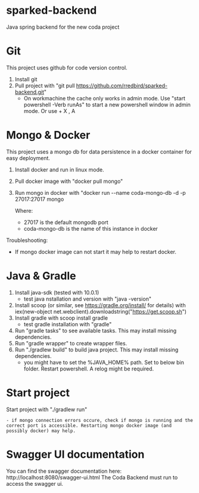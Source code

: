 # sparked-backend
Java spring backend for the new coda project


# Git
This project uses github for code version control. 
1. Install git
2. Pull project with "git pull https://github.com/rredbird/sparked-backend.git"
	- On workmachine the cache only works in admin mode. Use "start powershell -Verb runAs" to start a new powershell window in admin mode. Or use <WIN> + X , A


# Mongo & Docker
This project uses a mongo db for data persistence in a docker container for easy deployment. 
1. Install docker and run in linux mode.
2. Pull docker image with "docker pull mongo"
3. Run mongo in docker with "docker run --name coda-mongo-db -d -p 27017:27017 mongo

	Where: 
	- 27017 is the default mongodb port
	- coda-mongo-db is the name of this instance in docker

Troubleshooting:
- If mongo docker image can not start it may help to restart docker. 

# Java & Gradle
1. Install java-sdk (tested with 10.0.1)
	- test java nstallation and version with "java -version"
2. Install scoop (or similar, see https://gradle.org/install/ for details) with iex(new-object net.webclient).downloadstring("https://get.scoop.sh")
3. Install gradle with scoop install gradle
	- test gradle installation with "gradle"
4. Run "gradle tasks" to see available tasks. This may install missing dependencies.
5. Run "gradle wrapper" to create wrapper files.
6. Run "./gradlew build" to build java project. This may install missing dependencies.
	- you might have to set the %JAVA_HOME% path. Set to below bin folder. Restart powershell. A relog might be required.

# Start project

Start project with "./gradlew run"

    - if mongo connection errors occure, check if mongo is running and the correct port is accessible. Restarting mongo docker image (and possibly docker) may help.

# Swagger UI documentation

You can find the swagger documentation here: http://localhost:8080/swagger-ui.html 
The Coda Backend must run to access the swagger ui.
